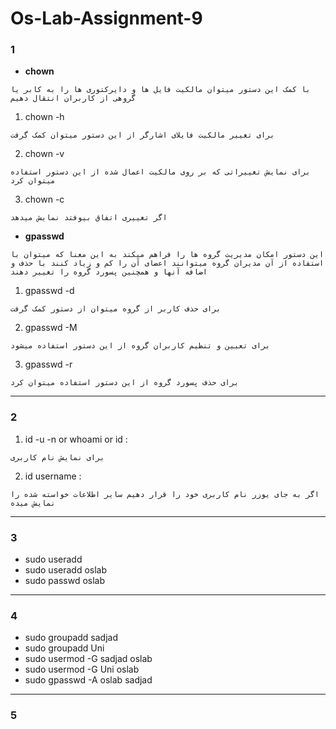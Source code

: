 # Os-Lab-Assignment-9

### 1
- **chown**
 ```shell
با کمک این دستور میتوان مالکیت فایل ها و دایرکتوری ها را به کابر یا گروهی از کاربران انتقال دهیم
 ```
 1) chown -h
  ```shell
  برای تغییر مالکیت فایلای اشارگر از این دستور میتوان کمک گرفت
  ```
 2) chown -v
  ```shell
 برای نمایش تغییراتی که بر روی مالکیت اعمال شده از این دستور استفاده میتوان کرد
 ```
3) chown -c
 ```shell
 اگر تغییری اتفاق بیوفتد نمایش میدهد
 ``` 
 
- **gpasswd**
```shell
این دستور امکان مدیریت گروه ها را فراهم میکند به این معنا که میتوان با استفاده از آن مدیران گروه میتوانند اعضای آن را کم و زیاد کنند با حذف و اضافه آنها و همچنین پسورد گروه را تغییر دهند 
```
1) gpasswd -d 
 ```shell
برای حذف کاربر از گروه میتوان از دستور کمک گرفت
 ```
2) gpasswd -M
 ```shell
برای تعیین و تنظیم کاربران گروه از این دستور استفاده میشود
 ```
3) gpasswd -r
 ```shell
برای حذف پسورد گروه از این دستور استفاده میتوان کرد
 ```
 ___________________________________________________________________________________________________________________________________________________________________________

### 2
 
 1) id -u -n or whoami or id :
  ```shell
  برای نمایش نام کاربری
  ```
 2) id username :
  ```shell
اگر به جای یوزر نام کاربری خود را قرار دهیم سایر اطلاعات خواسته شده را نمایش میده
 ```
 ___________________________________________________________________________________________________________________________________________________________________________
 
 ### 3
 
- sudo useradd
- sudo useradd oslab
- sudo passwd oslab
 
 ___________________________________________________________________________________________________________________________________________________________________________
 
 ### 4
 
- sudo groupadd sadjad
- sudo groupadd Uni
- sudo usermod -G sadjad oslab
- sudo usermod -G Uni oslab
- sudo gpasswd -A oslab sadjad

___________________________________________________________________________________________________________________________________________________________________________

### 5


 
 
